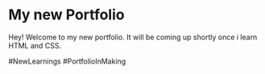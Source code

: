 # My new Portfolio

Hey! Welcome to my new portfolio. It will be coming up shortly once i learn HTML and CSS.

#NewLearnings #PortfolioInMaking
